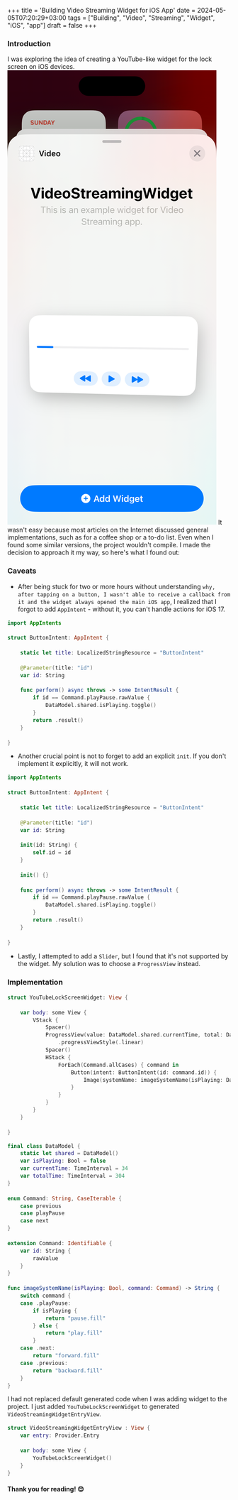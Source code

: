 +++
title = 'Building Video Streaming Widget for iOS App'
date = 2024-05-05T07:20:29+03:00
tags = ["Building", "Video", "Streaming", "Widget", "iOS", "app"]
draft = false
+++

### Introduction
I was exploring the idea of creating a YouTube-like widget for the lock screen on iOS devices. 
![alt image](images/0.png#center)
It wasn't easy because most articles on the Internet discussed general implementations, such as for a coffee shop or a to-do list. 
Even when I found some similar versions, the project wouldn't compile. 
I made the decision to approach it my way, so here's what I found out:

### Caveats
- After being stuck for two or more hours without understanding `why, after tapping on a button, I wasn't able to receive a callback from it and the widget always opened the main iOS app`, I realized that I forgot to add `AppIntent` - without it, you can't handle actions for iOS 17.
``` swift
import AppIntents

struct ButtonIntent: AppIntent {
    
    static let title: LocalizedStringResource = "ButtonIntent"

    @Parameter(title: "id")
    var id: String

    func perform() async throws -> some IntentResult {
        if id == Command.playPause.rawValue {
            DataModel.shared.isPlaying.toggle()
        }
        return .result()
    }

}
```
- Another crucial point is not to forget to add an explicit `init`. If you don't implement it explicitly, it will not work.
``` swift
import AppIntents

struct ButtonIntent: AppIntent {

    static let title: LocalizedStringResource = "ButtonIntent"

    @Parameter(title: "id")
    var id: String

    init(id: String) {
        self.id = id
    }

    init() {}

    func perform() async throws -> some IntentResult {
        if id == Command.playPause.rawValue {
            DataModel.shared.isPlaying.toggle()
        }
        return .result()
    }

}
```
- Lastly, I attempted to add a `Slider`, but I found that it's not supported by the widget. My solution was to choose a `ProgressView` instead.

### Implementation
``` swift
struct YouTubeLockScreenWidget: View {

    var body: some View {
        VStack {
            Spacer()
            ProgressView(value: DataModel.shared.currentTime, total: DataModel.shared.totalTime)
                .progressViewStyle(.linear)
            Spacer()
            HStack {
                ForEach(Command.allCases) { command in
                    Button(intent: ButtonIntent(id: command.id)) {
                        Image(systemName: imageSystemName(isPlaying: DataModel.shared.isPlaying, command: command))
                    }
                }
            }
        }
    }

}
```

``` swift
final class DataModel {
    static let shared = DataModel()
    var isPlaying: Bool = false
    var currentTime: TimeInterval = 34
    var totalTime: TimeInterval = 304
}

enum Command: String, CaseIterable {
    case previous
    case playPause
    case next
}

extension Command: Identifiable {
    var id: String {
        rawValue
    }
}

func imageSystemName(isPlaying: Bool, command: Command) -> String {
    switch command {
    case .playPause:
        if isPlaying {
            return "pause.fill"
        } else {
            return "play.fill"
        }
    case .next:
        return "forward.fill"
    case .previous:
        return "backward.fill"
    }
}
```

I had not replaced default generated code when I was adding widget to the project. 
I just added `YouTubeLockScreenWidget` to generated `VideoStreamingWidgetEntryView`.
``` swift 
struct VideoStreamingWidgetEntryView : View {
    var entry: Provider.Entry

    var body: some View {
        YouTubeLockScreenWidget()
    }
}
```

#### Thank you for reading! 😊

